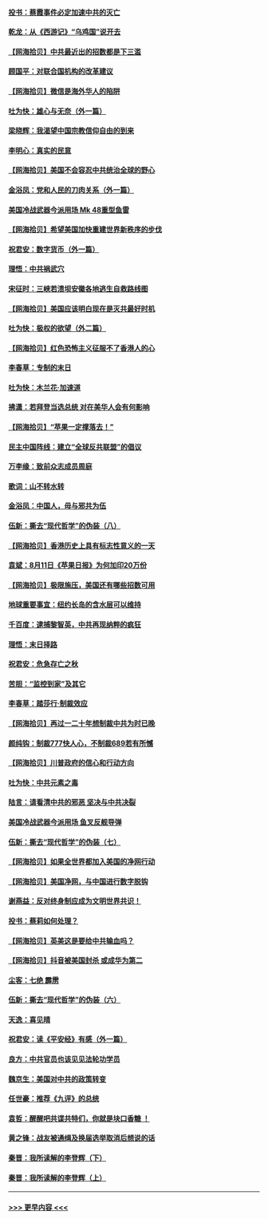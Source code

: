 #### [投书：蔡霞事件必定加速中共的灭亡](../pages/nsc993/n12341881.md?t=08191551) 
#### [乾龙：从《西游记》“乌鸡国”说开去](../pages/nsc993/n12341690.md?t=08191551) 
#### [【网海拾贝】中共最近出的招数都是下三滥](../pages/nsc993/n12341593.md?t=08191551) 
#### [顾国平：对联合国机构的改革建议](../pages/nsc993/n12339928.md?t=08191551) 
#### [【网海拾贝】微信是海外华人的陷阱](../pages/nsc993/n12338868.md?t=08191551) 
#### [吐为快：雄心与无奈（外一篇）](../pages/nsc993/n12338132.md?t=08191551) 
#### [梁晓辉：我渴望中国宗教信仰自由的到来](../pages/nsc993/n12336657.md?t=08191551) 
#### [李明心：真实的民意](../pages/nsc993/n12336089.md?t=08191551) 
#### [【网海拾贝】美国不会容忍中共统治全球的野心](../pages/nsc993/n12336063.md?t=08191551) 
#### [金浴凤：党和人民的刀肉关系（外一篇）](../pages/nsc993/n12335834.md?t=08191551) 
#### [美国冷战武器今派用场 Mk 48重型鱼雷](../pages/nsc993/n12335354.md?t=08191551) 
#### [【网海拾贝】希望美国加快重建世界新秩序的步伐](../pages/nsc993/n12334224.md?t=08191551) 
#### [祝君安：数字货币（外一篇）](../pages/nsc993/n12334186.md?t=08191551) 
#### [理悟：中共祸武穴](../pages/nsc993/n12333962.md?t=08191551) 
#### [宋征时：三峡若溃坝安徽各地逃生自救路线图](../pages/nsc993/n12332450.md?t=08191551) 
#### [【网海拾贝】美国应该明白现在是灭共最好时机](../pages/nsc993/n12332313.md?t=08191551) 
#### [吐为快：极权的欲望（外二篇）](../pages/nsc993/n12332089.md?t=08191551) 
#### [【网海拾贝】红色恐怖主义征服不了香港人的心](../pages/nsc993/n12329296.md?t=08191551) 
#### [李春草：专制的末日](../pages/nsc993/n12329079.md?t=08191551) 
#### [吐为快：木兰花‧加速道](../pages/nsc993/n12327366.md?t=08191551) 
#### [拂潇：若拜登当选总统 对在美华人会有何影响](../pages/nsc993/n12295996.md?t=08191551) 
#### [【网海拾贝】“苹果一定撑落去！”](../pages/nsc993/n12326784.md?t=08191551) 
#### [民主中国阵线：建立“全球反共联盟”的倡议](../pages/nsc993/n12324177.md?t=08191551) 
#### [万李缘：致前众志成员周庭](../pages/nsc993/n12324635.md?t=08191551) 
#### [歌词：山不转水转](../pages/nsc993/n12324599.md?t=08191551) 
#### [金浴凤：中国人，毋与邪共为伍](../pages/nsc993/n12324257.md?t=08191551) 
#### [伍新：撕去“现代哲学”的伪装（八）](../pages/nsc993/n12324188.md?t=08191551) 
#### [【网海拾贝】香港历史上具有标志性意义的一天](../pages/nsc993/n12324021.md?t=08191551) 
#### [袁斌：8月11日《苹果日报》为何加印20万份](../pages/nsc993/n12323955.md?t=08191551) 
#### [【网海拾贝】极限施压，美国还有哪些招数可用](../pages/nsc993/n12322512.md?t=08191551) 
#### [地球重要事宜：纽约长岛的含水层可以维持](../pages/nsc993/n12321844.md?t=08191551) 
#### [千百度：逮捕黎智英，中共再现纳粹的疯狂](../pages/nsc993/n12321777.md?t=08191551) 
#### [理悟：末日择路](../pages/nsc993/n12320812.md?t=08191551) 
#### [祝君安：危急存亡之秋](../pages/nsc993/n12320795.md?t=08191551) 
#### [苦胆：“监控到家”及其它](../pages/nsc993/n12320751.md?t=08191551) 
#### [李春草：踏莎行·制裁效应](../pages/nsc993/n12318290.md?t=08191551) 
#### [【网海拾贝】再过一二十年想制裁中共为时已晚](../pages/nsc993/n12318195.md?t=08191551) 
#### [颜纯钩：制裁777快人心，不制裁689若有所憾](../pages/nsc993/n12316912.md?t=08191551) 
#### [【网海拾贝】川普政府的信心和行动方向](../pages/nsc993/n12316673.md?t=08191551) 
#### [吐为快：中共元素之毒](../pages/nsc993/n12316547.md?t=08191551) 
#### [陆言：请看清中共的邪恶 坚决与中共决裂](../pages/nsc993/n12315784.md?t=08191551) 
#### [美国冷战武器今派用场 鱼叉反舰导弹](../pages/nsc993/n12316258.md?t=08191551) 
#### [伍新：撕去“现代哲学”的伪装（七）](../pages/nsc993/n12315846.md?t=08191551) 
#### [【网海拾贝】如果全世界都加入美国的净网行动](../pages/nsc993/n12315588.md?t=08191551) 
#### [【网海拾贝】美国净网，与中国进行数字脱钩](../pages/nsc993/n12312813.md?t=08191551) 
#### [谢燕益：反对终身制应成为文明世界共识！](../pages/nsc993/n12310465.md?t=08191551) 
#### [投书：蔡莉如何处理？](../pages/nsc993/n12310224.md?t=08191551) 
#### [【网海拾贝】英美这是要给中共输血吗？](../pages/nsc993/n12307646.md?t=08191551) 
#### [【网海拾贝】抖音被美国封杀 或成华为第二](../pages/nsc993/n12305277.md?t=08191551) 
#### [尘客：七绝 霹雳](../pages/nsc993/n12304053.md?t=08191551) 
#### [伍新：撕去“现代哲学”的伪装（六）](../pages/nsc993/n12303243.md?t=08191551) 
#### [天逸：喜见晴](../pages/nsc993/n12303226.md?t=08191551) 
#### [祝君安：读《平安经》有感（外一篇）](../pages/nsc993/n12303170.md?t=08191551) 
#### [良方：中共官员也该见见法轮功学员](../pages/nsc993/n12302985.md?t=08191551) 
#### [魏京生：美国对中共的政策转变](../pages/nsc993/n12302929.md?t=08191551) 
#### [任世豪：推荐《九评》的总统](../pages/nsc993/n12302838.md?t=08191551) 
#### [袁哲：醒醒吧共谍共特们，你就是块口香糖 ！](../pages/nsc993/n12302678.md?t=08191551) 
#### [黄之锋：战友被通缉及换届选举取消后想说的话](../pages/nsc993/n12302681.md?t=08191551) 
#### [秦晋：我所读解的李登辉（下）](../pages/nsc993/n12302171.md?t=08191551) 
#### [秦晋：我所读解的李登辉（上）](../pages/nsc993/n12301979.md?t=08191551) 

----
#### [ >>> 更早内容 <<< ](../indexes/nsc993-earlier.md)
